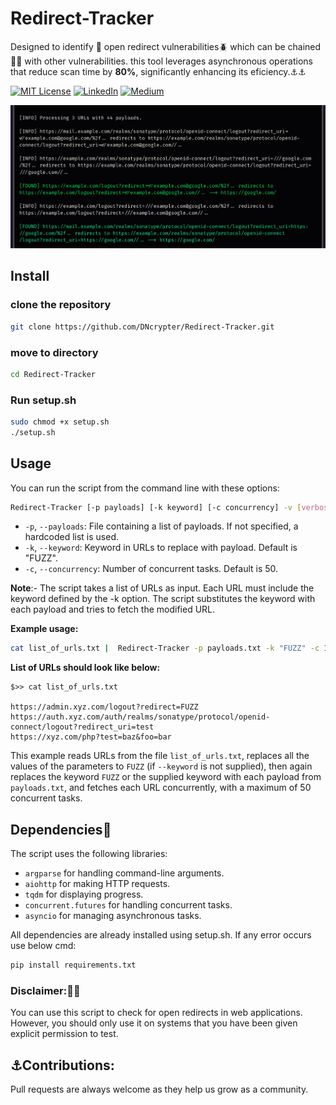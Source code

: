 
# Redirect-Tracker

Designed to identify 🔎 open redirect vulnerabilities🪲 which can be chained 🔗⚓ with other vulnerabilities. this tool leverages asynchronous operations that reduce scan time by **80%**, significantly enhancing its eficiency.⚓⚓


[![MIT License](https://img.shields.io/badge/License-MIT-green.svg)](https://choosealicense.com/licenses/mit/)
        [![LinkedIn](https://img.shields.io/badge/LinkedIn-Profile-blue)](https://www.linkedin.com/in/nikhil--chaudhari/)
        [![Medium](https://img.shields.io/badge/Medium-Writeups-black)](https://medium.com/@nikhil-c)

![Redirect-Tracker](https://github.com/DNcrypter/Redirect-Tracker/blob/main/static/Redirect-Tracker.png)


## Install
 ### clone the repository
```sh
git clone https://github.com/DNcrypter/Redirect-Tracker.git
```
 ### move to directory
```sh 
cd Redirect-Tracker
```
### Run setup.sh
```sh
sudo chmod +x setup.sh
./setup.sh

```

## Usage

You can run the script from the command line with these options:

```sh
Redirect-Tracker [-p payloads] [-k keyword] [-c concurrency] -v [verbose]
```

- `-p`, `--payloads`: File containing a list of payloads. If not specified, a hardcoded list is used.
- `-k`, `--keyword`: Keyword in URLs to replace with payload. Default is "FUZZ".
- `-c`, `--concurrency`: Number of concurrent tasks. Default is 50.

**Note**:- The script takes a list of URLs as input. Each URL must include the keyword defined by the -k option. The script substitutes the keyword with each payload and tries to fetch the modified URL.

**Example usage:**

```sh
cat list_of_urls.txt |  Redirect-Tracker -p payloads.txt -k "FUZZ" -c 100
```


 **List of URLs should look like below:**


```
$>> cat list_of_urls.txt

https://admin.xyz.com/logout?redirect=FUZZ
https://auth.xyz.com/auth/realms/sonatype/protocol/openid-connect/logout?redirect_uri=test
https://xyz.com/php?test=baz&foo=bar
```

This example reads URLs from the file `list_of_urls.txt`, replaces all the values of the parameters to `FUZZ` (if `--keyword` is not supplied), then again replaces the keyword `FUZZ` or the supplied keyword with each payload from `payloads.txt`, and fetches each URL concurrently, with a maximum of 50 concurrent tasks.



## Dependencies🔗

The script uses the following libraries:

- `argparse` for handling command-line arguments.
- `aiohttp` for making HTTP requests.
- `tqdm` for displaying progress.
- `concurrent.futures` for handling concurrent tasks.
- `asyncio` for managing asynchronous tasks.

All dependencies are already installed using setup.sh. If any error occurs use below cmd:
```bash
pip install requirements.txt
```
### Disclaimer:🔎🔎
You can use this script to check for open redirects in web applications. However, you should only use it on systems that you have been given explicit permission to test.

## ⚓Contributions:
Pull requests are always welcome as they help us grow as a community.

